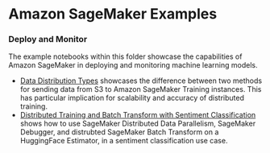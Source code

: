 # Amazon SageMaker Examples

### Deploy and Monitor

The example notebooks within this folder showcase the capabilities of Amazon SageMaker in deploying and monitoring machine learning models.

- [Data Distribution Types](data_distribution_types) showcases the difference between two methods for sending data from S3 to Amazon SageMaker Training instances.  This has particular implication for scalability and accuracy of distributed training.
- [Distributed Training and Batch Transform with Sentiment Classification](sentiment_parallel_batch) shows how to use SageMaker Distributed Data Parallelism, SageMaker Debugger, and distrubted SageMaker Batch Transform on a HuggingFace Estimator, in a sentiment classification use case.
